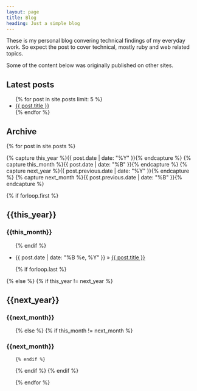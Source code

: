 ```yaml
---
layout: page
title: Blog
heading: Just a simple blog
---
```



These is my personal blog convering technical findings of my everyday work. So
expect the post to cover technical, mostly ruby and web related topics.

Some of the content below was originally published on other sites.

## Latest posts

<ul class="posts">
{% for post in site.posts limit: 5 %}
  <li>
    <a href="{{ post.url | prepend: site.baseurl }}">{{ post.title }}</a>
  </li>
{% endfor %}
</ul>

<div class="smallprint" markdown="1">

## Archive

{% for post in site.posts  %}

  {% capture this_year %}{{ post.date | date: "%Y" }}{% endcapture %}
  {% capture this_month %}{{ post.date | date: "%B" }}{% endcapture %}
  {% capture next_year %}{{ post.previous.date | date: "%Y" }}{% endcapture %}
  {% capture next_month %}{{ post.previous.date | date: "%B" }}{% endcapture %}

  {% if forloop.first %}

<h2>{{this_year}}</h2>
<h3>{{this_month}}</h3>
<ul>

  {% endif %}

  <li>
  <span>{{ post.date | date: "%B %e, %Y" }}</span>
  &raquo;
  <a href="{{ post.url | prepend: site.baseurl }}">{{ post.title }}</a>
  </li>

  {% if forloop.last %}

</ul>

  {% else %}
    {% if this_year != next_year %}

</ul>

<h2>{{next_year}}</h2>
<h3>{{next_month}}</h3>

<ul>

  {% else %}
    {% if this_month != next_month %}

</ul>

<h3>{{next_month}}</h3>

<ul>

    {% endif %}
  {% endif %}
{% endif %}

{% endfor %}

</div>
